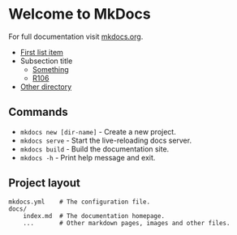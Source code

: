 # Welcome to MkDocs

For full documentation visit [mkdocs.org](https://www.mkdocs.org).

* [First list item](index.md)
* Subsection title
    * [Something](about.md)
    * [R106](R106.md)
* [Other directory](R106/)


## Commands

* `mkdocs new [dir-name]` - Create a new project.
* `mkdocs serve` - Start the live-reloading docs server.
* `mkdocs build` - Build the documentation site.
* `mkdocs -h` - Print help message and exit.

## Project layout

    mkdocs.yml    # The configuration file.
    docs/
        index.md  # The documentation homepage.
        ...       # Other markdown pages, images and other files.
